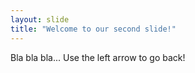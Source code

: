 ```yaml
---
layout: slide
title: "Welcome to our second slide!"
---
```

Bla bla bla...
Use the left arrow to go back!
